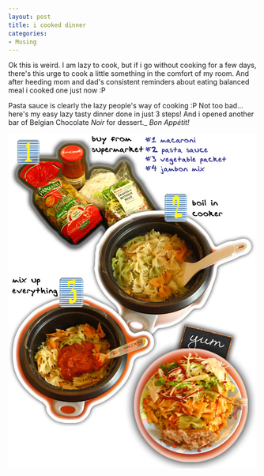```yaml
---
layout: post
title: i cooked dinner
categories:
- Musing
---
```


Ok this is weird. I am lazy to cook, but if i go without cooking for a few days, there's this urge to cook a little something in the comfort of my room. And after heeding mom and dad's consistent reminders about eating balanced meal i cooked one just now :P

Pasta sauce is clearly the lazy people's way of cooking :P Not too bad... here's my easy lazy tasty dinner done in just 3 steps! And i opened another bar of Belgian Chocolate _Noir_ for dessert._ _Bon Appétit!_

![](/img/dinner_cook.jpg)
